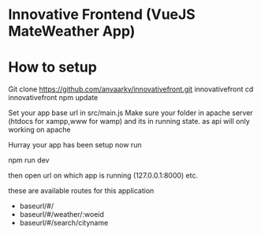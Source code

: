 # Innovative Frontend (VueJS MateWeather App)

# How to setup

Git clone https://github.com/anvaarkv/innovativefront.git innovativefront
cd innovativefront
npm update


Set your app base url in src/main.js
Make sure your folder in apache server (htdocs for xampp,www for wamp) and its in running state. as api will only working on apache

Hurray your app has been setup now run

npm run dev

then open url on which app is running (127.0.0.1:8000) etc.

these are available routes for this application


 - baseurl/#/
 - baseurl/#/weather/:woeid
 - baseurl/#/search/cityname


